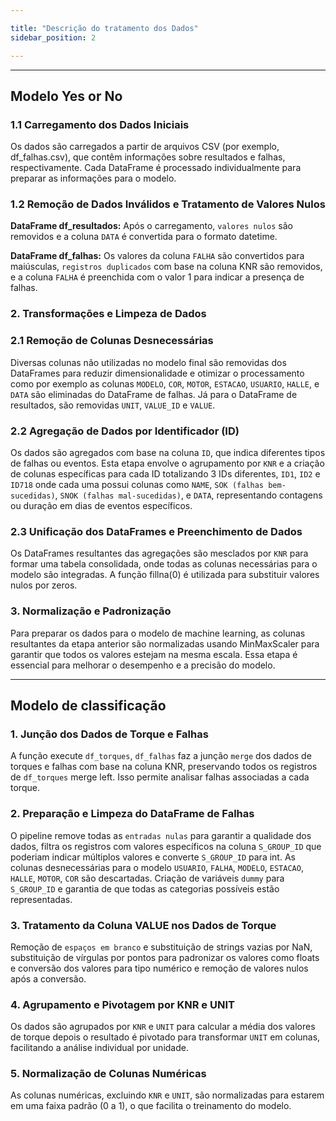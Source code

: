 ```yaml
---

title: "Descrição do tratamento dos Dados" 
sidebar_position: 2

---
```


---

## Modelo Yes or No
### 1.1 Carregamento dos Dados Iniciais
Os dados são carregados a partir de arquivos CSV (por exemplo, df_falhas.csv), que contêm informações sobre resultados e falhas, respectivamente. Cada DataFrame é processado individualmente para preparar as informações para o modelo.

### 1.2 Remoção de Dados Inválidos e Tratamento de Valores Nulos

**DataFrame df_resultados:** Após o carregamento, `valores nulos` são removidos e a coluna `DATA` é convertida para o formato datetime.

**DataFrame df_falhas:** Os valores da coluna `FALHA` são convertidos para maiúsculas, `registros duplicados` com base na coluna KNR são removidos, e a coluna `FALHA` é preenchida com o valor 1 para indicar a presença de falhas.

### 2. Transformações e Limpeza de Dados

### 2.1 Remoção de Colunas Desnecessárias
Diversas colunas não utilizadas no modelo final são removidas dos DataFrames para reduzir dimensionalidade e otimizar o processamento como por exemplo as colunas `MODELO`, `COR`, `MOTOR`, `ESTACAO`, `USUARIO`, `HALLE`, e `DATA` são eliminadas do DataFrame de falhas. Já para o DataFrame de resultados, são removidas `UNIT`, `VALUE_ID` e `VALUE`.

### 2.2 Agregação de Dados por Identificador (ID)

Os dados são agregados com base na coluna `ID`, que indica diferentes tipos de falhas ou eventos. Esta etapa envolve o agrupamento por `KNR` e a criação de colunas específicas para cada ID totalizando 3 IDs diferentes, `ID1`, `ID2` e `ID718` onde cada uma possui colunas como `NAME`, `SOK (falhas bem-sucedidas)`, `SNOK (falhas mal-sucedidas)`, e `DATA`, representando contagens ou duração em dias de eventos específicos.

### 2.3 Unificação dos DataFrames e Preenchimento de Dados

Os DataFrames resultantes das agregações são mesclados por `KNR` para formar uma tabela consolidada, onde todas as colunas necessárias para o modelo são integradas. A função fillna(0) é utilizada para substituir valores nulos por zeros.

### 3. Normalização e Padronização
Para preparar os dados para o modelo de machine learning, as colunas resultantes da etapa anterior são normalizadas usando MinMaxScaler para garantir que todos os valores estejam na mesma escala. Essa etapa é essencial para melhorar o desempenho e a precisão do modelo.

---
## Modelo de classificação

###  1. Junção dos Dados de Torque e Falhas

A função execute `df_torques`, `df_falhas` faz a junção `merge` dos dados de torques e falhas com base na coluna KNR, preservando todos os registros de `df_torques` merge left. Isso permite analisar falhas associadas a cada torque.

### 2. Preparação e Limpeza do DataFrame de Falhas

O pipeline remove todas as `entradas nulas` para garantir a qualidade dos dados, filtra os registros com valores específicos na coluna `S_GROUP_ID` que poderiam indicar múltiplos valores e converte `S_GROUP_ID` para int. As colunas desnecessárias para o modelo `USUARIO`, `FALHA`, `MODELO`, `ESTACAO`, `HALLE`, `MOTOR`, `COR` são descartadas. Criação de variáveis `dummy` para `S_GROUP_ID` e garantia de que todas as categorias possíveis estão representadas.

### 3. Tratamento da Coluna VALUE nos Dados de Torque

Remoção de `espaços em branco` e substituição de strings vazias por NaN, substituição de vírgulas por pontos para padronizar os valores como floats e conversão dos valores para tipo numérico e remoção de valores nulos após a conversão.

### 4. Agrupamento e Pivotagem por KNR e UNIT

Os dados são agrupados por `KNR` e `UNIT` para calcular a média dos valores de torque depois o resultado é pivotado para transformar `UNIT` em colunas, facilitando a análise individual por unidade.

### 5. Normalização de Colunas Numéricas

As colunas numéricas, excluindo `KNR` e `UNIT`, são normalizadas para estarem em uma faixa padrão (0 a 1), o que facilita o treinamento do modelo.